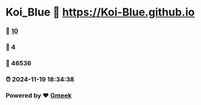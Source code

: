 # Koi_Blue :link: https://Koi-Blue.github.io 
### :page_facing_up: [10](https://Koi-Blue.github.io/tag.html) 
### :speech_balloon: 4 
### :hibiscus: 46536 
### :alarm_clock: 2024-11-19 18:34:38 
### Powered by :heart: [Gmeek](https://github.com/Meekdai/Gmeek)
